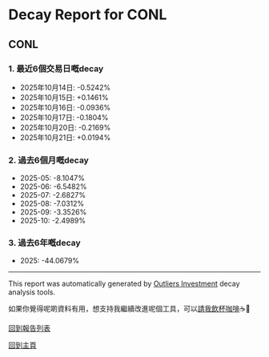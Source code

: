 # Decay Report for CONL

## CONL

### 1. 最近6個交易日嘅decay

- 2025年10月14日: -0.5242%
- 2025年10月15日: +0.1461%
- 2025年10月16日: -0.0936%
- 2025年10月17日: -0.1804%
- 2025年10月20日: -0.2169%
- 2025年10月21日: +0.0194%

### 2. 過去6個月嘅decay

- 2025-05: -8.1047%
- 2025-06: -6.5482%
- 2025-07: -2.6827%
- 2025-08: -7.0312%
- 2025-09: -3.3526%
- 2025-10: -2.4989%

### 3. 過去6年嘅decay

- 2025: -44.0679%

------------------------------
This report was automatically generated by [Outliers Investment](https://outliersecon.github.io/Outliers-Investment/) decay analysis tools.

如果你覺得呢啲資料有用，想支持我繼續改進呢個工具，可以[請我飲杯咖啡](https://buymeacoffee.com/outliersecon)☕🙏

[回到報告列表](https://outliersecon.github.io/Outliers-Investment/reports/reports_public)

[回到主頁](https://outliersecon.github.io/Outliers-Investment/)